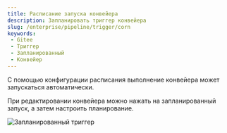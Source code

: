 ```yaml
---
title: Расписание запуска конвейера
description: Запланировать триггер конвейера
slug: /enterprise/pipeline/trigger/corn
keywords:
 - Gitee
 - Триггер
 - Запланированный
 - Конвейер
---
```


С помощью конфигурации расписания выполнение конвейера может запускаться автоматически.

При редактировании конвейера можно нажать на запланированный запуск, а затем настроить планирование.

![Запланированный триггер](./assets/scheduled-trigger.png)